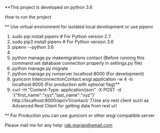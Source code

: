 **This project is developed on python 3.6


How to run the project

** Use virtual environment for isolated local development or use pipenv 

1. sudo pip install pipenv   # For Python version 2.7
2. sudo pip3 install pipenv  # For Python version 3.6
3. pipenv --python 3.6
4. 
2. python manage.py makemigrations contact (Before running this command set database connection properly in settings.py file)
3. python manage.py migrate
4. python manage.py runserver localhost:8000 (For development)
5. gunicorn InterconnectionContact.wsgi:application -w 4 -b localhost:8000 (For production with optional flag)**
6. curl -H "Content-Type: application/json" -X POST -d '{"first_name":"xyz","last_name":"xyz"}' http://localhost:8000/api/v1/contact/
7.Use any rest client such as Advanced Rest Client for getting data from rest url

** For Production you can use gunicorn or other wsgi compatible server

Please mail me for any help: rab.marjan@gmail.com
